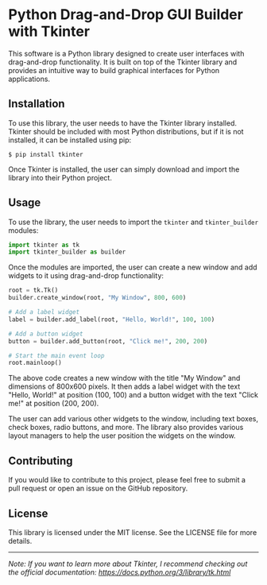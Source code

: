 # Python Drag-and-Drop GUI Builder with Tkinter

This software is a Python library designed to create user interfaces with drag-and-drop functionality. It is built on top of the Tkinter library and provides an intuitive way to build graphical interfaces for Python applications.

## Installation

To use this library, the user needs to have the Tkinter library installed. Tkinter should be included with most Python distributions, but if it is not installed, it can be installed using pip:

```
$ pip install tkinter
```

Once Tkinter is installed, the user can simply download and import the library into their Python project.

## Usage

To use the library, the user needs to import the `tkinter` and `tkinter_builder` modules:

```python
import tkinter as tk
import tkinter_builder as builder
```

Once the modules are imported, the user can create a new window and add widgets to it using drag-and-drop functionality:

```python
root = tk.Tk()
builder.create_window(root, "My Window", 800, 600)

# Add a label widget
label = builder.add_label(root, "Hello, World!", 100, 100)

# Add a button widget
button = builder.add_button(root, "Click me!", 200, 200)

# Start the main event loop
root.mainloop()
```

The above code creates a new window with the title "My Window" and dimensions of 800x600 pixels. It then adds a label widget with the text "Hello, World!" at position (100, 100) and a button widget with the text "Click me!" at position (200, 200).

The user can add various other widgets to the window, including text boxes, check boxes, radio buttons, and more. The library also provides various layout managers to help the user position the widgets on the window.

## Contributing

If you would like to contribute to this project, please feel free to submit a pull request or open an issue on the GitHub repository.

## License

This library is licensed under the MIT license. See the LICENSE file for more details.

---

*Note: If you want to learn more about Tkinter, I recommend checking out the official documentation: https://docs.python.org/3/library/tk.html*